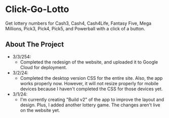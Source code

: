 # Click-Go-Lotto

Get lottery numbers for Cash3, Cash4, Cash4Life, Fantasy Five, Mega Millions, Pick3, Pick4, Pick5, and Powerball with a click of a button.

## About The Project

* 3/3/254:
    * Completed the redesign of the website, and uploaded it to Google Cloud for deployment.
* 3/2/24:
    * Completed the desktop version CSS for the entire site. Also, the app works properly now. However, it will not resize properly for mobile devices because I haven't completed the CSS for those devices yet.
* 3/1/24:
    * I'm currently creating "Build v2" of the app to improve the layout and design. Plus, I added another lottery game. The changes aren't live on the website yet.